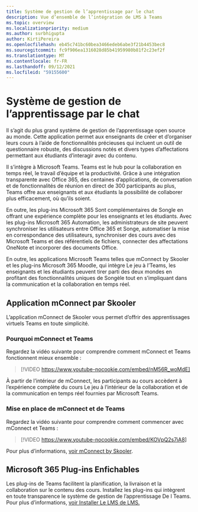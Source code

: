 ```yaml
---
title: Système de gestion de l’apprentissage par le chat
description: Vue d’ensemble de l’intégration de LMS à Teams
ms.topic: overview
ms.localizationpriority: medium
ms.author: surbhigupta
author: KirtiPereira
ms.openlocfilehash: eb45c741bc60bea3466edeb6abe3f21b4453bec8
ms.sourcegitcommit: fc9f906ea1316028d85b41959980b81f2c23ef2f
ms.translationtype: MT
ms.contentlocale: fr-FR
ms.lasthandoff: 09/12/2021
ms.locfileid: "59155600"
---
```

# <a name="moodle-learning-management-system"></a>Système de gestion de l’apprentissage par le chat

Il s’agit du plus grand système de gestion de l’apprentissage open source au monde. Cette application permet aux enseignants de créer et d’organiser leurs cours à l’aide de fonctionnalités précieuses qui incluent un outil de questionnaire robuste, des discussions notés et divers types d’affectations permettant aux étudiants d’interagir avec du contenu.  
 
Il s’intègre à Microsoft Teams. Teams est le hub pour la collaboration en temps réel, le travail d’équipe et la productivité. Grâce à une intégration transparente avec Office 365, des centaines d’applications, de conversation et de fonctionnalités de réunion en direct de 300 participants au plus, Teams offre aux enseignants et aux étudiants la possibilité de collaborer plus efficacement, où qu’ils soient. 
 
En outre, les plug-ins Microsoft 365 Sont complémentaires de Songle en offrant une expérience complète pour les enseignants et les étudiants. Avec les plug-ins Microsoft 365 Automation, les administrateurs de site peuvent synchroniser les utilisateurs entre Office 365 et Songe, automatiser la mise en correspondance des utilisateurs, synchroniser des cours avec des Microsoft Teams et des référentiels de fichiers, connecter des affectations OneNote et incorporer des documents Office.  
 
En outre, les applications Microsoft Teams telles que mConnect by Skooler et les plug-ins Microsoft 365 Moodle, qui intègre Le jeu à l’Teams, les enseignants et les étudiants peuvent tirer parti des deux mondes en profitant des fonctionnalités uniques de Songèle tout en s’impliquant dans la communication et la collaboration en temps réel.

## <a name="mconnect-app-by-skooler"></a>Application mConnect par Skooler

L’application mConnect de Skooler vous permet d’offrir des apprentissages virtuels Teams en toute simplicité.

### <a name="why-mconnect-and-teams"></a>Pourquoi mConnect et Teams

Regardez la vidéo suivante pour comprendre comment mConnect et Teams fonctionnent mieux ensemble :

> [!VIDEO https://www.youtube-nocookie.com/embed/nM56R_woMdE]

À partir de l’intérieur de mConnect, les participants au cours accèdent à l’expérience complète du cours Le jeu à l’intérieur de la collaboration et de la communication en temps réel fournies par Microsoft Teams.

### <a name="get-started-with-mconnect-and-teams"></a>Mise en place de mConnect et de Teams

Regardez la vidéo suivante pour comprendre comment commencer avec mConnect et Teams :

> [!VIDEO https://www.youtube-nocookie.com/embed/KOVpQ2s7iA8]

Pour plus d’informations, [voir mConnect by Skooler](https://skooler.com/mconnect/how-to/).

## <a name="microsoft-365-moodle-plugins"></a>Microsoft 365 Plug-ins Enfichables

Les plug-ins de Teams facilitent la planification, la livraison et la collaboration sur le contenu des cours. Installez les plug-ins qui intègrent en toute transparence le système de gestion de l’apprentissage De l Teams. Pour plus d’informations, [voir Installer Le LMS de LMS.](moodleInstructions.md)

